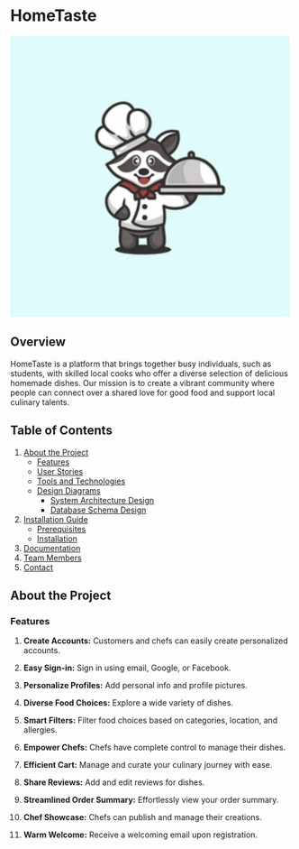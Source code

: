 # HomeTaste

![HomeTaste Logo](./assets/logo.png)

## Overview

HomeTaste is a platform that brings together busy individuals, such as students, with skilled local cooks who offer a diverse selection of delicious homemade dishes. Our mission is to create a vibrant community where people can connect over a shared love for good food and support local culinary talents.

## Table of Contents

1. [About the Project](#about-the-project)
   - [Features](#features)
   - [User Stories](#user-stories)
   - [Tools and Technologies](#tools-and-technologies)
   - [Design Diagrams](#design-diagrams)
     - [System Architecture Design](#system-architecture-design)
     - [Database Schema Design](#database-schema-design)
2. [Installation Guide](#installation-guide)
   - [Prerequisites](#prerequisites)
   - [Installation](#installation)
3. [Documentation](#documentation)
4. [Team Members](#team-members)
5. [Contact](#contact)

## About the Project

### Features

1. **Create Accounts:** Customers and chefs can easily create personalized accounts.

2. **Easy Sign-in:** Sign in using email, Google, or Facebook.

3. **Personalize Profiles:** Add personal info and profile pictures.

4. **Diverse Food Choices:** Explore a wide variety of dishes.

5. **Smart Filters:** Filter food choices based on categories, location, and allergies.

6. **Empower Chefs:** Chefs have complete control to manage their dishes.

7. **Efficient Cart:** Manage and curate your culinary journey with ease.

8. **Share Reviews:** Add and edit reviews for dishes.

9. **Streamlined Order Summary:** Effortlessly view your order summary.

10. **Chef Showcase:** Chefs can publish and manage their creations.

11. **Warm Welcome:** Receive a welcoming email upon registration.



